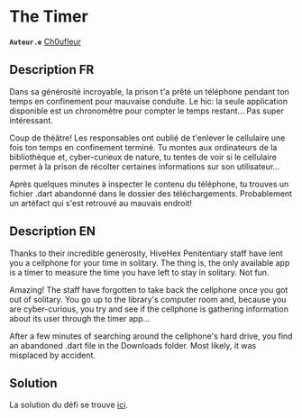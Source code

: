 # The Timer

**`Auteur.e`** [Ch0ufleur](https://ch0ufleur.dev)

## Description FR

Dans sa générosité incroyable, la prison t'a prêté un téléphone pendant ton temps en confinement pour mauvaise conduite. Le hic: la seule application disponible est un chronomètre pour compter le temps restant... Pas super intéressant.

Coup de théâtre! Les responsables ont oublié de t'enlever le cellulaire une fois ton temps en confinement terminé. Tu montes aux ordinateurs de la bibliothèque et, cyber-curieux de nature, tu tentes de voir si le cellulaire permet à la prison de récolter certaines informations sur son utilisateur...

Après quelques minutes à inspecter le contenu du téléphone, tu trouves un fichier .dart abandonné dans le dossier des téléchargements. Probablement un artéfact qui s'est retrouvé au mauvais endroit!

## Description EN

Thanks to their incredible generosity, HiveHex Penitentiary staff have lent you a cellphone for your time in solitary. The thing is, the only available app is a timer to measure the time you have left to stay in solitary. Not fun.

Amazing! The staff have forgotten to take back the cellphone once you got out of solitary. You go up to the library's computer room and, because you are cyber-curious, you try and see if the cellphone is gathering information about its user through the timer app...

After a few minutes of searching around the cellphone's hard drive, you find an abandoned .dart file in the Downloads folder. Most likely, it was misplaced by accident.

## Solution

La solution du défi se trouve [ici](solution/).

